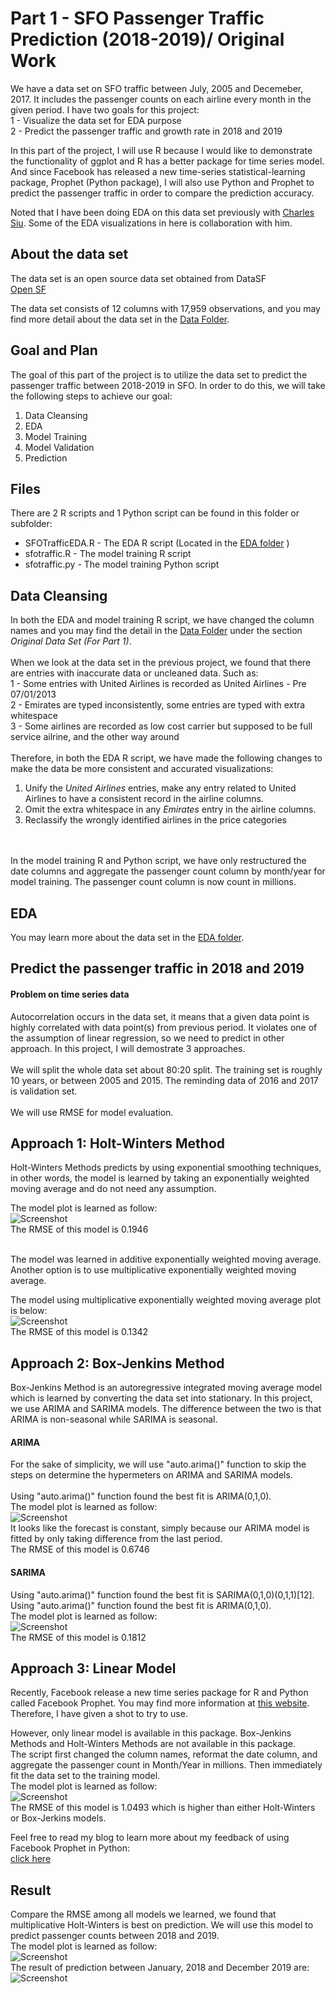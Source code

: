 # Part 1 - SFO Passenger Traffic Prediction (2018-2019)/ Original Work

We have a data set on SFO traffic between July, 2005 and Decemeber, 2017. It includes the passenger counts on each airline every month in the given period. I have two goals for this project:<br>
1 - Visualize the data set for EDA purpose<br>
2 - Predict the passenger traffic and growth rate in 2018 and 2019 <br>

In this part of the project, I will use R because I would like to demonstrate the functionality of ggplot and R has a better package for time series model. And since Facebook has released a new time-series statistical-learning package, Prophet (Python package), I will also use Python and Prophet to predict the passenger traffic in order to compare the prediction accuracy.<br>

Noted that I have been doing EDA on this data set previously with <a href="https://github.com/chunheisiu">Charles Siu</a>. Some of the EDA visualizations in here is collaboration with him. 

## About the data set
The data set is an open source data set obtained from DataSF<br>
<a href="https://datasf.org/opendata/">Open SF</a>

The data set consists of 12 columns with 17,959 observations, and you may find more detail about the data set in the [Data Folder](../Data).

## Goal and Plan
The goal of this part of the project is to utilize the data set to predict the passenger traffic between 2018-2019 in SFO. In order to do this, we will take the following steps to achieve our goal:<br>
<ol>
	<li>Data Cleansing</li>
	<li>EDA</li>
	<li>Model Training</li>
	<li>Model Validation</li>
	<li>Prediction</li>
</ol>

## Files
There are 2 R scripts and 1 Python script can be found in this folder or subfolder:
<ul>
	<li>SFOTrafficEDA.R - The EDA R script (Located in the <a href="https://github.com/jacquessham/sfotraffic/tree/master/Part1/EDA">EDA folder</a> )</li>
	<li>sfotraffic.R - The model training R script</li>
	<li>sfotraffic.py - The model training Python script</li>
</ul>

## Data Cleansing
In both the EDA and model training R script, we have changed the column names and you may find the detail in the [Data Folder](../Data) under the section <i>Original Data Set (For Part 1)</i>. 
<br>
<br>
When we look at the data set in the previous project, we found that there are entries with inaccurate data or uncleaned data. Such as:<br>
1 - Some entries with United Airlines is recorded as United Airlines - Pre 07/01/2013<br>
2 - Emirates are typed inconsistently, some entries are typed with extra whitespace<br>
3 - Some airlines are recorded as low cost carrier but supposed to be full service ailrine, and the other way around<br>
<br>
Therefore, in both the EDA R script, we have made the following changes to make the data be more consistent and accurated visualizations:
<ol>
	<li>Unify the <i>United Airlines</i> entries, make any entry related to United Airlines to have a consistent record in the airline columns.</li>
	<li>Omit the extra whitespace in any <i>Emirates</i> entry in the airline columns.</li>
	<li>Reclassify the wrongly identified airlines in the price categories</li>
</ol>
<br><br>
In the model training R and Python script, we have only restructured the date columns and aggregate the passenger count column by month/year for model training. The passenger count column is now count in millions.

## EDA
You may learn more about the data set in the <a href="https://github.com/jacquessham/sfotraffic/tree/master/Part1/EDA">EDA folder</a>.

## Predict the passenger traffic in 2018 and 2019
#### Problem on time series data
Autocorrelation occurs in the data set, it means that a given data point is highly correlated with data point(s) from previous period. It violates one of the assumption of linear regression, so we need to predict in other approach. In this project, I will demostrate 3 approaches.<br>
<br>
We will split the whole data set about 80:20 split. The training set is roughly 10 years, or between 2005 and 2015. The reminding data of 2016 and 2017 is validation set.
<br>
<br>
We will use RMSE for model evaluation.

## Approach 1: Holt-Winters Method
Holt-Winters Methods predicts by using exponential smoothing techniques, in other words, the model is learned by taking an exponentially weighted moving average and do not need any assumption. <br>

The model plot is learned as follow:<br>
![Screenshot](Images/hw_plot.png)
<br>
The RMSE of this model is 0.1946

<br>
The model was learned in additive exponentially weighted moving average. Another option is to use multiplicative exponentially weighted moving average. <br>

The model using multiplicative exponentially weighted moving average plot is below:<br>
![Screenshot](Images/hw_plot_m.png)
<br>
The RMSE of this model is 0.1342

## Approach 2: Box-Jenkins Method
Box-Jenkins Method is an autoregressive integrated moving average model which is learned by converting the data set into stationary. In this project, we use ARIMA and SARIMA models. The difference between the two is that ARIMA is non-seasonal while SARIMA is seasonal.

#### ARIMA
For the sake of simplicity, we will use "auto.arima()" function to skip the steps on determine the hypermeters on ARIMA and SARIMA models.<br>
<br>
Using "auto.arima()" function found the best fit is ARIMA(0,1,0).<br>
The model plot is learned as follow:<br>
![Screenshot](Images/arima.png)
<br>
It looks like the forecast is constant, simply because our ARIMA model is fitted by only taking difference from the last period. <br>
The RMSE of this model is 0.6746

#### SARIMA
Using "auto.arima()" function found the best fit is SARIMA(0,1,0)(0,1,1)[12].<br>
Using "auto.arima()" function found the best fit is ARIMA(0,1,0).<br>
The model plot is learned as follow:<br>
![Screenshot](Images/sarima.png)
<br>
The RMSE of this model is 0.1812

## Approach 3: Linear Model
Recently, Facebook release a new time series package for R and Python called Facebook Prophet. You may find more information at <a href="https://facebook.github.io/prophet/">this website</a>. Therefore, I have given a shot to try to use.

However, only linear model is available in this package. Box-Jenkins Methods and Holt-Winters Methods are not available in this package.
<br>
The script first changed the column names, reformat the date column, and aggregate the passenger count in Month/Year in millions. Then immediately fit the data set to the training model.
<br>
The model plot is learned as follow:<br>
![Screenshot](Images/fbprophet_plot.png)
<br>
The RMSE of this model is 1.0493 which is higher than either Holt-Winters or Box-Jerkins models.

Feel free to read my blog to learn more about my feedback of using Facebook Prophet in Python:<br>
<a href="https://medium.com/@jjsham/trying-facebook-prophet-for-time-series-model-3170cfd416fa">click here</a>

## Result
Compare the RMSE among all models we learned, we found that multiplicative Holt-Winters is best on prediction. We will use this model to predict passenger counts between 2018 and 2019.<br>
The model plot is learned as follow:<br>
![Screenshot](Images/result_plot.png)
<br>
The result of prediction between January, 2018 and December 2019 are:<br>
![Screenshot](Images/results.png)
